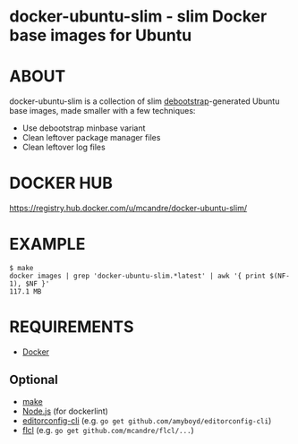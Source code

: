 # docker-ubuntu-slim - slim Docker base images for Ubuntu

# ABOUT

docker-ubuntu-slim is a collection of slim [debootstrap](https://wiki.debian.org/Debootstrap)-generated Ubuntu base images, made smaller with a few techniques:

* Use debootstrap minbase variant
* Clean leftover package manager files
* Clean leftover log files

# DOCKER HUB

https://registry.hub.docker.com/u/mcandre/docker-ubuntu-slim/

# EXAMPLE

```
$ make
docker images | grep 'docker-ubuntu-slim.*latest' | awk '{ print $(NF-1), $NF }'
117.1 MB
```

# REQUIREMENTS

* [Docker](https://www.docker.com/)

## Optional

* [make](http://www.gnu.org/software/make/)
* [Node.js](https://nodejs.org/en/) (for dockerlint)
* [editorconfig-cli](https://github.com/amyboyd/editorconfig-cli) (e.g. `go get github.com/amyboyd/editorconfig-cli`)
* [flcl](https://github.com/mcandre/flcl) (e.g. `go get github.com/mcandre/flcl/...`)
